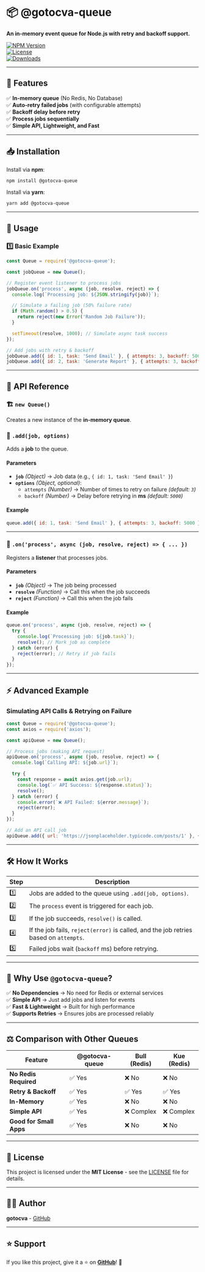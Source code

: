 
# 📦 @gotocva-queue  
**An in-memory event queue for Node.js with retry and backoff support.**  

[![NPM Version](https://img.shields.io/npm/v/@gotocva-queue.svg)](https://www.npmjs.com/package/@gotocva-queue)  
[![License](https://img.shields.io/npm/l/@gotocva-queue.svg)](https://github.com/@gotocva/queue/blob/main/LICENSE)  
[![Downloads](https://img.shields.io/npm/dt/@gotocva-queue.svg)](https://www.npmjs.com/package/@gotocva-queue)  

---

## 🚀 Features
✅ **In-memory queue** (No Redis, No Database)  
✅ **Auto-retry failed jobs** (with configurable attempts)  
✅ **Backoff delay before retry**  
✅ **Process jobs sequentially**  
✅ **Simple API, Lightweight, and Fast**  

---

## 📥 Installation  
Install via **npm**:  
```sh
npm install @gotocva-queue
```

Install via **yarn**:  
```sh
yarn add @gotocva-queue
```

---

## 📌 Usage  

### 1️⃣ **Basic Example**  
```javascript
const Queue = require('@gotocva-queue');

const jobQueue = new Queue();

// Register event listener to process jobs
jobQueue.on('process', async (job, resolve, reject) => {
  console.log(`Processing job: ${JSON.stringify(job)}`);

  // Simulate a failing job (50% failure rate)
  if (Math.random() > 0.5) {
    return reject(new Error('Random Job Failure'));
  }

  setTimeout(resolve, 1000); // Simulate async task success
});

// Add jobs with retry & backoff
jobQueue.add({ id: 1, task: 'Send Email' }, { attempts: 3, backoff: 5000 });
jobQueue.add({ id: 2, task: 'Generate Report' }, { attempts: 3, backoff: 5000 });
```

---

## 📖 API Reference

### 🏗 `new Queue()`
Creates a new instance of the **in-memory queue**.

### 📌 `.add(job, options)`
Adds a **job** to the queue.  
#### **Parameters**  
- **`job`** *(Object)* → Job data (e.g., `{ id: 1, task: 'Send Email' }`)  
- **`options`** *(Object, optional)*:  
  - `attempts` *(Number)* → Number of times to retry on failure *(default: `3`)*
  - `backoff` *(Number)* → Delay before retrying in **ms** *(default: `5000`)*  

#### **Example**
```javascript
queue.add({ id: 1, task: 'Send Email' }, { attempts: 3, backoff: 5000 });
```

---

### 🔄 `.on('process', async (job, resolve, reject) => { ... })`
Registers a **listener** that processes jobs.

#### **Parameters**
- **`job`** *(Object)* → The job being processed  
- **`resolve`** *(Function)* → Call this when the job succeeds  
- **`reject`** *(Function)* → Call this when the job fails  

#### **Example**
```javascript
queue.on('process', async (job, resolve, reject) => {
  try {
    console.log(`Processing job: ${job.task}`);
    resolve(); // Mark job as complete
  } catch (error) {
    reject(error); // Retry if job fails
  }
});
```

---

## ⚡ Advanced Example

### **Simulating API Calls & Retrying on Failure**
```javascript
const Queue = require('@gotocva-queue');
const axios = require('axios');

const apiQueue = new Queue();

// Process jobs (making API request)
apiQueue.on('process', async (job, resolve, reject) => {
  console.log(`Calling API: ${job.url}`);

  try {
    const response = await axios.get(job.url);
    console.log(`✅ API Success: ${response.status}`);
    resolve();
  } catch (error) {
    console.error(`❌ API Failed: ${error.message}`);
    reject(error);
  }
});

// Add an API call job
apiQueue.add({ url: 'https://jsonplaceholder.typicode.com/posts/1' }, { attempts: 5, backoff: 3000 });
```

---

## 🛠 How It Works  

| **Step** | **Description** |
|----------|---------------|
| 1️⃣ | Jobs are added to the queue using `.add(job, options)`. |
| 2️⃣ | The `process` event is triggered for each job. |
| 3️⃣ | If the job succeeds, `resolve()` is called. |
| 4️⃣ | If the job fails, `reject(error)` is called, and the job retries based on `attempts`. |
| 5️⃣ | Failed jobs wait (`backoff` ms) before retrying. |

---

## 📌 Why Use `@gotocva-queue`?  

✅ **No Dependencies** → No need for Redis or external services  
✅ **Simple API** → Just add jobs and listen for events  
✅ **Fast & Lightweight** → Built for high performance  
✅ **Supports Retries** → Ensures jobs are processed reliably  

---

## ⚖️ Comparison with Other Queues  

| Feature            | @gotocva-queue  | Bull (Redis) | Kue (Redis) |
|--------------------|---------------|-------------|-------------|
| **No Redis Required** | ✅ Yes  | ❌ No  | ❌ No  |
| **Retry & Backoff** | ✅ Yes  | ✅ Yes  | ✅ Yes  |
| **In-Memory**       | ✅ Yes  | ❌ No  | ❌ No  |
| **Simple API**      | ✅ Yes  | ❌ Complex | ❌ Complex |
| **Good for Small Apps** | ✅ Yes  | ❌ No | ❌ No |

---

## 📜 License
This project is licensed under the **MIT License** - see the [LICENSE](LICENSE) file for details.

---

## 👨‍💻 Author
**gotocva** - [GitHub](https://github.com/gotocva)  

---

## ⭐ Support
If you like this project, give it a ⭐ on **[GitHub](https://github.com/gotocva/queue)**! 🚀